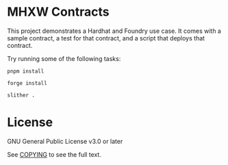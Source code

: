 # MHXW Contracts

This project demonstrates a Hardhat and Foundry use case. It comes with a sample contract, a test for that contract, and a script that deploys that contract.

Try running some of the following tasks:

```shell
pnpm install

forge install

slither .
```

# License

GNU General Public License v3.0 or later

See [COPYING](./COPYING) to see the full text.